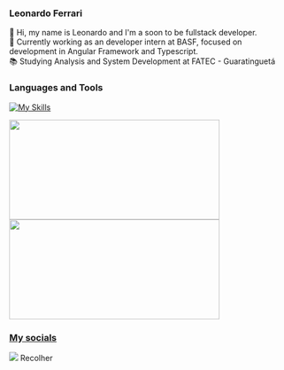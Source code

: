### Leonardo Ferrari

:wave: Hi, my name is Leonardo and I'm a soon to be fullstack developer.
<br>
:briefcase: Currently working as an developer intern at BASF, focused on development in Angular Framework and Typescript.
<br>
📚 Studying Analysis and System Development at FATEC - Guaratinguetá
<br>

### Languages and Tools

[![My Skills](https://skillicons.dev/icons?i=html,css,js,ts,angular,bootstrap,git,java,nodejs,cpp,postman,py,raspberrypivscode)](https://skillicons.dev)

<div>
<a href="https://github.com/CipolliLeo">
<img loading="lazy" height="180em" width="380em" src="https://github-readme-stats.vercel.app/api/top-langs/?username=CipolliLeo&layout=compact&langs_count=7&theme=dracula"/>
<img loading="lazy" height="180em" width="380em" src="https://github-readme-stats.vercel.app/api?username=CipolliLeo&show_icons=true&theme=dracula&include_all_commits=true&count_private=true"/>
</div>

### My socials

<a href="https://linkedin.com/in/leonardo-cipolli-955177213" target="_blank"><img loading="lazy" src="https://img.shields.io/badge/-LinkedIn-%230077B5?style=for-the-badge&logo=linkedin&logoColor=white" target="_blank"></a>
Recolher
 
